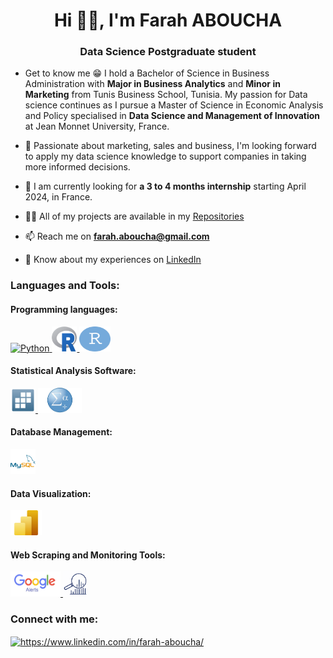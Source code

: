 <h1 align="center">Hi 👋🏻, I'm Farah ABOUCHA </h1>
<h3 align="center"> Data Science Postgraduate student </h3>

- Get to know me 😁 I hold a Bachelor of Science in Business Administration with **Major in Business Analytics** and **Minor in Marketing** from Tunis Business School, Tunisia. My passion for Data science continues as I pursue a Master of Science in Economic Analysis and Policy specialised in **Data Science and Management of Innovation** at Jean Monnet University, France.
  
- 🌱 Passionate about marketing, sales and business, I'm looking forward to apply my data science knowledge to support companies in taking more informed decisions.

- 🔎 I am currently looking for **a 3 to 4 months internship** starting April 2024, in France.

- 👨‍💻 All of my projects are available in my [Repositories](https://github.com/Farah-ab?tab=repositories)

- 📫 Reach me on **farah.aboucha@gmail.com**

- 📄 Know about my experiences on  [LinkedIn](https://www.linkedin.com/in/farah-aboucha/)


<h3 align="left">Languages and Tools:</h3>

<h4 align="left"> Programming languages: </h4> <a href="https://www.python.org/" target="_blank" rel="noreferrer"> <img src="https://github.com/rahulbanerjee26/githubProfileReadmeGenerator/blob/main/icons/python.svg" alt="Python" width="70" height="40"/> </a><a href="https://www.r-project.org/" target="_blank" rel="noreferrer"> <img src="https://github.com/Farah-ab/Farah-ab/blob/main/iconimages/R.png" alt="R" width="40" height="40"/>  </a> <a href="https://posit.co/" target="_blank" rel="noreferrer"> <img src="https://github.com/Farah-ab/Farah-ab/blob/main/iconimages/rstudio-20-04.svg" alt="R Studio" width="50" height="40"/> </a> </p>

</p>
<h4 align="left"> Statistical Analysis Software: </h4> <a href="https://www.stata.com/" target="_blank" rel="noreferrer"> <img src="https://github.com/Farah-ab/Farah-ab/blob/main/iconimages/stata-1.svg" alt="Stata" width="40" height="40"/> </a><a href="https://www.ibm.com/products/spss-statistics" target="_blank" rel="noreferrer"> <img src="https://github.com/Farah-ab/Farah-ab/blob/main/iconimages/SPSSstatistics.png" alt="SPSS Statistics" width="70" height="40"/> </a> 

<h4 align="left"> Database Management: </h4> <a href="https://www.mysql.com/" target="_blank" rel="noreferrer"> <img src="https://raw.githubusercontent.com/devicons/devicon/master/icons/mysql/mysql-original-wordmark.svg" alt="mysql" width="40" height="40"/> </a> </p>

<h4 align="left"> Data Visualization: </h4> <a href="https://powerbi.microsoft.com/fr-fr/" target="_blank" rel="noreferrer"> <img src="https://github.com/Farah-ab/Farah-ab/blob/main/iconimages/PowerBI.png" alt="Power BI" width="50" height="40"/> </a> </p>

<h4 align="left"> Web Scraping and Monitoring Tools: </h4>
<a href="https://www.google.fr/alerts" target="_blank" rel="noreferrer"> <img src="https://github.com/Farah-ab/Farah-ab/blob/main/iconimages/GoogleAlerts.png" width="80" alt="Google Alerts" height="40"/> </a><a href="https://www.questel.com/fr/mise-a-jour-produit/intelligence/" target="_blank" rel="noreferrer"> <img src="https://github.com/Farah-ab/Farah-ab/blob/main/iconimages/Orbit-intelligence.svg" width="40" alt="Orbit Intelligence" height="40"/> </a> </p>


<h3 align="left">Connect with me:</h3>
<p align="left">
<a href="https://linkedin.com/in/https://www.linkedin.com/in/farah-aboucha/" target="blank"><img align="center" src="https://raw.githubusercontent.com/rahuldkjain/github-profile-readme-generator/master/src/images/icons/Social/linked-in-alt.svg" alt="https://www.linkedin.com/in/farah-aboucha/" height="30" width="40" /></a>

</p>




